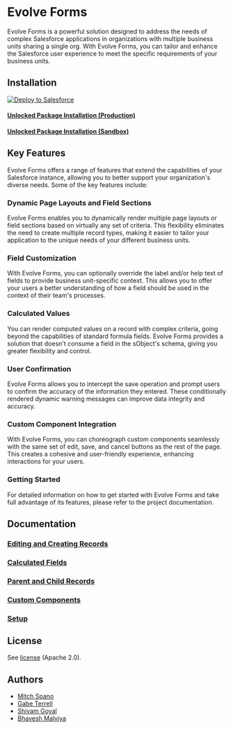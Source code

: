 # Evolve Forms

Evolve Forms is a powerful solution designed to address the needs of complex Salesforce applications in organizations with multiple business units sharing a single org. With Evolve Forms, you can tailor and enhance the Salesforce user experience to meet the specific requirements of your business units.

## Installation

<a href="https://githubsfdeploy.herokuapp.com?owner=google&amp;repo=sf-evolve-forms">
  <img src="https://raw.githubusercontent.com/afawcett/githubsfdeploy/master/src/main/webapp/resources/img/deploy.png" alt="Deploy to Salesforce" />
</a>

#### [Unlocked Package Installation (Production)](https://login.salesforce.com/packaging/installPackage.apexp?p0=04tDn000000nG2MIAU)

#### [Unlocked Package Installation (Sandbox)](https://test.salesforce.com/packaging/installPackage.apexp?p0=04tDn000000nG2MIAU)

## Key Features

Evolve Forms offers a range of features that extend the capabilities of your Salesforce instance, allowing you to better support your organization's diverse needs. Some of the key features include:

### Dynamic Page Layouts and Field Sections

Evolve Forms enables you to dynamically render multiple page layouts or field sections based on virtually any set of criteria. This flexibility eliminates the need to create multiple record types, making it easier to tailor your application to the unique needs of your different business units.

### Field Customization

With Evolve Forms, you can optionally override the label and/or help text of fields to provide business unit-specific context. This allows you to offer your users a better understanding of how a field should be used in the context of their team's processes.

### Calculated Values

You can render computed values on a record with complex criteria, going beyond the capabilities of standard formula fields. Evolve Forms provides a solution that doesn't consume a field in the sObject's schema, giving you greater flexibility and control.

### User Confirmation

Evolve Forms allows you to intercept the save operation and prompt users to confirm the accuracy of the information they entered. These conditionally rendered dynamic warning messages can improve data integrity and accuracy.

### Custom Component Integration

With Evolve Forms, you can choreograph custom components seamlessly with the same set of edit, save, and cancel buttons as the rest of the page. This creates a cohesive and user-friendly experience, enhancing interactions for your users.

### Getting Started

For detailed information on how to get started with Evolve Forms and take full advantage of its features, please refer to the project documentation.

## Documentation

### [Editing and Creating Records](docs/editing_and_creating_records.md)

### [Calculated Fields](docs/calculated_fields.md)

### [Parent and Child Records](docs/parent_and_child_records.md)

### [Custom Components](docs/custom_components.md)

### [Setup](docs/setup.md)

## License

See [license](LICENSE) (Apache 2.0).

## Authors

- [Mitch Spano](https://github.com/mitchspano)
- [Gabe Terrell](https://github.com/gabe-terrell)
- [Shivam Goyal](https://github.com/goelshivam555)
- [Bhavesh Malviya](https://github.com/bhavesh25)
